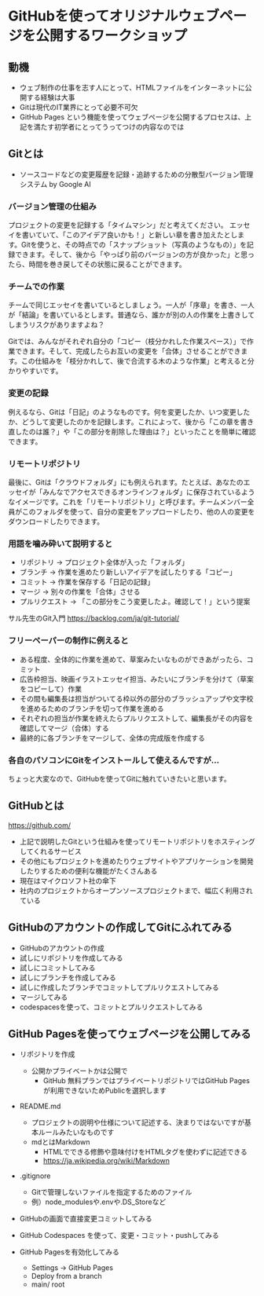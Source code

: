 # GitHubを使ってオリジナルウェブページを公開するワークショップ

## 動機

- ウェブ制作の仕事を志す人にとって、HTMLファイルをインターネットに公開する経験は大事
- Gitは現代のIT業界にとって必要不可欠
- GitHub Pages という機能を使ってウェブページを公開するプロセスは、上記を満たす初学者にとってうってつけの内容なのでは

## Gitとは

- ソースコードなどの変更履歴を記録・追跡するための分散型バージョン管理システム by Google AI

### バージョン管理の仕組み

プロジェクトの変更を記録する「タイムマシン」だと考えてください。
エッセイを書いていて、「このアイデア良いかも！」と新しい章を書き加えたとします。Gitを使うと、その時点での「スナップショット（写真のようなもの）」を記録できます。そして、後から「やっぱり前のバージョンの方が良かった」と思ったら、時間を巻き戻してその状態に戻ることができます。

### チームでの作業

チームで同じエッセイを書いているとしましょう。一人が「序章」を書き、一人が「結論」を書いているとします。普通なら、誰かが別の人の作業を上書きしてしまうリスクがありますよね？

Gitでは、みんながそれぞれ自分の「コピー（枝分かれした作業スペース）」で作業できます。そして、完成したらお互いの変更を「合体」させることができます。この仕組みを「枝分かれして、後で合流する木のような作業」と考えると分かりやすいです。

### 変更の記録

例えるなら、Gitは「日記」のようなものです。何を変更したか、いつ変更したか、どうして変更したのかを記録します。これによって、後から「この章を書き直したのは誰？」や「この部分を削除した理由は？」といったことを簡単に確認できます。

### リモートリポジトリ

最後に、Gitは「クラウドフォルダ」にも例えられます。たとえば、あなたのエッセイが「みんなでアクセスできるオンラインフォルダ」に保存されているようなイメージです。これを「リモートリポジトリ」と呼びます。チームメンバー全員がこのフォルダを使って、自分の変更をアップロードしたり、他の人の変更をダウンロードしたりできます。

### 用語を噛み砕いて説明すると

- リポジトリ → プロジェクト全体が入った「フォルダ」
- ブランチ → 作業を進めたり新しいアイデアを試したりする「コピー」
- コミット → 作業を保存する「日記の記録」
- マージ → 別々の作業を「合体」させる
- プルリクエスト → 「この部分をこう変更したよ。確認して！」という提案

サル先生のGit入門
https://backlog.com/ja/git-tutorial/

### フリーペーパーの制作に例えると

- ある程度、全体的に作業を進めて、草案みたいなものができあがったら、コミット
- 広告枠担当、映画イラストエッセイ担当、みたいにブランチを分けて（草案をコピーして）作業
- その間も編集長は担当がついてる枠以外の部分のブラッシュアップや文字校を進めるためのブランチを切って作業を進める
- それぞれの担当が作業を終えたらプルリクエストして、編集長がその内容を確認してマージ（合体）する
- 最終的に各ブランチをマージして、全体の完成版を作成する

### 各自のパソコンにGitをインストールして使えるんですが...

ちょっと大変なので、GitHubを使ってGitに触れていきたいと思います。

## GitHubとは

https://github.com/

- 上記で説明したGitという仕組みを使ってリモートリポジトリをホスティングしてくれるサービス
- その他にもプロジェクトを進めたりウェブサイトやアプリケーションを開発したりするための便利な機能がたくさんある
- 現在はマイクロソフト社の傘下
- 社内のプロジェクトからオープンソースプロジェクトまで、幅広く利用されている

## GitHubのアカウントの作成してGitにふれてみる

- GitHubのアカウントの作成
- 試しにリポジトリを作成してみる
- 試しにコミットしてみる
- 試しにブランチを作成してみる
- 試しに作成したブランチでコミットしてプルリクエストしてみる
- マージしてみる
- codespacesを使って、コミットとプルリクエストしてみる

## GitHub Pagesを使ってウェブページを公開してみる

- リポジトリを作成
  - 公開かプライベートかは公開で
    - GitHub 無料プランではプライベートリポジトリではGitHub Pagesが利用できないためPublicを選択します
- README.md
  - プロジェクトの説明や仕様について記述する、決まりではないですが基本ルールみたいなものです
  - mdとはMarkdown
    - HTMLでできる修飾や意味付けをHTMLタグを使わずに記述できる
    - https://ja.wikipedia.org/wiki/Markdown
- .gitignore
  - Gitで管理しないファイルを指定するためのファイル
  - 例）node_modulesや.envや.DS_Storeなど

- GitHubの画面で直接変更コミットしてみる
- GitHub Codespaces を使って、変更・コミット・pushしてみる
- GitHub Pagesを有効化してみる
  - Settings -> GitHub Pages
  - Deploy from a branch
  - main/ root